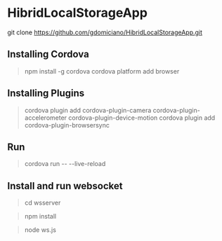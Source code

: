# HibridLocalStorageApp

git clone https://github.com/gdomiciano/HibridLocalStorageApp.git

Installing Cordova
-------

> npm install -g cordova
> cordova platform add browser

Installing Plugins
-------

> cordova plugin add cordova-plugin-camera cordova-plugin-accelerometer cordova-plugin-device-motion 
> cordova plugin add cordova-plugin-browsersync

Run
-------

> cordova run -- --live-reload

Install and run websocket
-------

> cd wsserver

> npm install

> node ws.js
